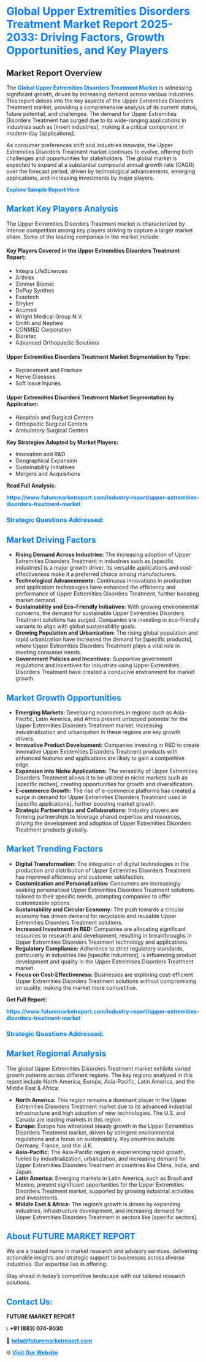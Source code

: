<h1 style="color: #007BFF;">Global Upper Extremities Disorders Treatment Market Report 2025-2033: Driving Factors, Growth Opportunities, and Key Players</h1>

<section id="overview">
<h2>Market Report Overview</h2>
<p>The <a href="https://www.futuremarketreport.com/industry-report/upper-extremities-disorders-treatment-market" style="color: #007BFF; text-decoration: none;"><strong>Global Upper Extremities Disorders Treatment Market</strong></a> is witnessing significant growth, driven by increasing demand across various industries. This report delves into the key aspects of the Upper Extremities Disorders Treatment market, providing a comprehensive analysis of its current status, future potential, and challenges. The demand for Upper Extremities Disorders Treatment has surged due to its wide-ranging applications in industries such as [insert industries], making it a critical component in modern-day [applications].</p>
<p>As consumer preferences shift and industries innovate, the Upper Extremities Disorders Treatment market continues to evolve, offering both challenges and opportunities for stakeholders. The global market is expected to expand at a substantial compound annual growth rate (CAGR) over the forecast period, driven by technological advancements, emerging applications, and increasing investments by major players.</p>
</section>

<section id="overview">
<p><a href="https://www.futuremarketreport.com/request-sample/reportId=78843" style="color: #007BFF; text-decoration: none;"><strong>Explore Sample Report Here</strong></a></p>
</section>

<section id="key-players">
<h2 style="color: #007BFF;">Market Key Players Analysis</h2>
<p>The Upper Extremities Disorders Treatment market is characterized by intense competition among key players striving to capture a larger market share. Some of the leading companies in the market include:</p>
<h4>Key Players Covered in the Upper Extremities Disorders Treatment Report:</h4>
<ul><li>Integra LifeSciences</li><li>Arthrex</li><li>Zimmer Biomet</li><li>DePuy Synthes</li><li>Exactech</li><li>Stryker</li><li>Acumed</li><li>Wright Medical Group N.V.</li><li>Smith and Nephew</li><li>CONMED Corporation</li><li>Bioretec</li><li>Advanced Orthopaedic Solutions</li></ul>
<h4>Upper Extremities Disorders Treatment Market Segmentation by Type:</h4>
<ul><li>Replacement and Fracture</li><li>Nerve Diseases</li><li>Soft Issue Injuries</li></ul>

<h4>Upper Extremities Disorders Treatment Market Segmentation by Application:</h4>
<ul><li>Hospitals and Surgical Centers</li><li>Orthopedic Surgical Centers</li><li>Ambulatory Surgical Centers</li></ul>
<p><strong>Key Strategies Adopted by Market Players:</strong></p>
<ul>
<li>Innovation and R&D</li>
<li>Geographical Expansion</li>
<li>Sustainability Initiatives</li>
<li>Mergers and Acquisitions</li>
</ul>
</section>

<section>
<p><strong>Read Full Analysis: </strong></p><a href="https://www.futuremarketreport.com/industry-report/upper-extremities-disorders-treatment-market" style="color: #007BFF; text-decoration: none;"><strong>https://www.futuremarketreport.com/industry-report/upper-extremities-disorders-treatment-market</strong></a>
<h3 style="color: #007BFF;">Strategic Questions Addressed:</h3>
</section>

<section id="driving-factors">
<h2 style="color: #007BFF;">Market Driving Factors</h2>
<ul>
<li><strong>Rising Demand Across Industries:</strong> The increasing adoption of Upper Extremities Disorders Treatment in industries such as [specific industries] is a major growth driver. Its versatile applications and cost-effectiveness make it a preferred choice among manufacturers.</li>
<li><strong>Technological Advancements:</strong> Continuous innovations in production and application technologies have enhanced the efficiency and performance of Upper Extremities Disorders Treatment, further boosting market demand.</li>
<li><strong>Sustainability and Eco-Friendly Initiatives:</strong> With growing environmental concerns, the demand for sustainable Upper Extremities Disorders Treatment solutions has surged. Companies are investing in eco-friendly variants to align with global sustainability goals.</li>
<li><strong>Growing Population and Urbanization:</strong> The rising global population and rapid urbanization have increased the demand for [specific products], where Upper Extremities Disorders Treatment plays a vital role in meeting consumer needs.</li>
<li><strong>Government Policies and Incentives:</strong> Supportive government regulations and incentives for industries using Upper Extremities Disorders Treatment have created a conducive environment for market growth.</li>
</ul>
</section>

<section id="growth-opportunities">
<h2 style="color: #007BFF;">Market Growth Opportunities</h2>
<ul>
<li><strong>Emerging Markets:</strong> Developing economies in regions such as Asia-Pacific, Latin America, and Africa present untapped potential for the Upper Extremities Disorders Treatment market. Increasing industrialization and urbanization in these regions are key growth drivers.</li>
<li><strong>Innovative Product Development:</strong> Companies investing in R&D to create innovative Upper Extremities Disorders Treatment products with enhanced features and applications are likely to gain a competitive edge.</li>
<li><strong>Expansion into Niche Applications:</strong> The versatility of Upper Extremities Disorders Treatment allows it to be utilized in niche markets such as [specific niches], creating opportunities for growth and diversification.</li>
<li><strong>E-commerce Growth:</strong> The rise of e-commerce platforms has created a surge in demand for Upper Extremities Disorders Treatment used in [specific applications], further boosting market growth.</li>
<li><strong>Strategic Partnerships and Collaborations:</strong> Industry players are forming partnerships to leverage shared expertise and resources, driving the development and adoption of Upper Extremities Disorders Treatment products globally.</li>
</ul>
</section>

<section id="trending-factors">
<h2 style="color: #007BFF;">Market Trending Factors</h2>
<ul>
<li><strong>Digital Transformation:</strong> The integration of digital technologies in the production and distribution of Upper Extremities Disorders Treatment has improved efficiency and customer satisfaction.</li>
<li><strong>Customization and Personalization:</strong> Consumers are increasingly seeking personalized Upper Extremities Disorders Treatment solutions tailored to their specific needs, prompting companies to offer customizable options.</li>
<li><strong>Sustainability and Circular Economy:</strong> The push towards a circular economy has driven demand for recyclable and reusable Upper Extremities Disorders Treatment solutions.</li>
<li><strong>Increased Investment in R&D:</strong> Companies are allocating significant resources to research and development, resulting in breakthroughs in Upper Extremities Disorders Treatment technology and applications.</li>
<li><strong>Regulatory Compliance:</strong> Adherence to strict regulatory standards, particularly in industries like [specific industries], is influencing product development and quality in the Upper Extremities Disorders Treatment market.</li>
<li><strong>Focus on Cost-Effectiveness:</strong> Businesses are exploring cost-efficient Upper Extremities Disorders Treatment solutions without compromising on quality, making the market more competitive.</li>
</ul>
</section>

<section>
<p><strong>Get Full Report: </strong></p><a href="https://www.futuremarketreport.com/industry-report/upper-extremities-disorders-treatment-market" style="color: #007BFF; text-decoration: none;"><strong>https://www.futuremarketreport.com/industry-report/upper-extremities-disorders-treatment-market</strong></a>
<h3 style="color: #007BFF;">Strategic Questions Addressed:</h3>
</section>


<section id="regional-analysis">
<h2 style="color: #007BFF;">Market Regional Analysis</h2>
<p>The global Upper Extremities Disorders Treatment market exhibits varied growth patterns across different regions. The key regions analyzed in this report include North America, Europe, Asia-Pacific, Latin America, and the Middle East & Africa:</p>
<ul>
<li><strong>North America:</strong> This region remains a dominant player in the Upper Extremities Disorders Treatment market due to its advanced industrial infrastructure and high adoption of new technologies. The U.S. and Canada are leading markets in this region.</li>
<li><strong>Europe:</strong> Europe has witnessed steady growth in the Upper Extremities Disorders Treatment market, driven by stringent environmental regulations and a focus on sustainability. Key countries include Germany, France, and the U.K.</li>
<li><strong>Asia-Pacific:</strong> The Asia-Pacific region is experiencing rapid growth, fueled by industrialization, urbanization, and increasing demand for Upper Extremities Disorders Treatment in countries like China, India, and Japan.</li>
<li><strong>Latin America:</strong> Emerging markets in Latin America, such as Brazil and Mexico, present significant opportunities for the Upper Extremities Disorders Treatment market, supported by growing industrial activities and investments.</li>
<li><strong>Middle East & Africa:</strong> The region’s growth is driven by expanding industries, infrastructure development, and increasing demand for Upper Extremities Disorders Treatment in sectors like [specific sectors].</li>
</ul>
</section>

<footer>
<h2 style="color: #007BFF;">About FUTURE MARKET REPORT</h2>
<p>We are a trusted name in market research and advisory services, delivering actionable insights and strategic support to businesses across diverse industries. Our expertise lies in offering:</p>

<p>Stay ahead in today’s competitive landscape with our tailored research solutions.</p>

<h2 style="color: #007BFF;">Contact Us:</h2>
<p><strong>FUTURE MARKET REPORT</strong></p>
<p>📞 <strong>+91 (883) 074-8030</strong></p>
<p>📧 <strong><a href="mailto:help@futuremarketreport.com" style="color: #007BFF;">help@futuremarketreport.com</a></strong></p>
<p>🌐 <strong><a href="https://www.futuremarketreport.com/" style="color: #007BFF;">Visit Our Website</a></strong></p>
</footer>